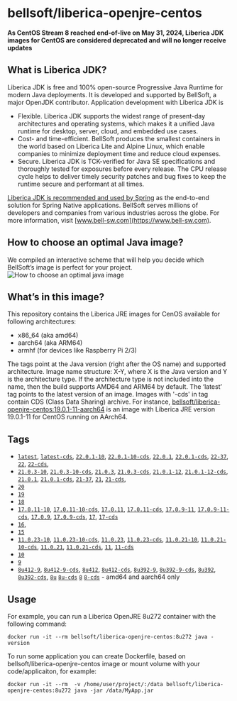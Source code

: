 # bellsoft/liberica-openjre-centos

**As CentOS Stream 8 reached end-of-live on May 31, 2024, Liberica JDK images for CentOS are considered deprecated and will no longer receive updates**

## What is Liberica JDK?
Liberica JDK is free and 100% open-source Progressive Java Runtime for modern Java deployments. It is developed and supported by BellSoft, a major OpenJDK contributor. Application development with Liberica JDK is

*  Flexible. Liberica JDK supports the widest range of present-day architectures and operating systems, which makes it a unified Java runtime for desktop, server, cloud, and embedded use cases.
* Cost- and time-efficient. BellSoft produces the smallest containers in the world based on Liberica Lite and Alpine Linux, which enable companies to minimize deployment time and reduce cloud expenses.
* Secure. Liberica JDK is TCK-verified for Java SE specifications and thoroughly tested for exposures before every release. The CPU release cycle helps to deliver timely security patches and bug fixes to keep the runtime secure and performant at all times.

[Liberica JDK is recommended and used by Spring](https://spring.io/quickstart) as the end-to-end solution for Spring Native applications.
BellSoft serves millions of developers and companies from various industries across the globe. For more information, visit [www.bell-sw.com](https://www.bell-sw.com).

## How to choose an optimal Java image?

We compiled an interactive scheme that will help you decide which BellSoft’s image is perfect for your project.
![How to choose an optimal java image](https://download.bell-sw.com/static/images/how-to-choose-optimal-java-image.jpg)


## What’s in this image?

This repository contains the Liberica JRE images for CenOS available for following architectures:

* x86_64 (aka amd64)
* aarch64 (aka ARM64)
* armhf (for devices like Raspberry Pi 2/3)

The tags point at the Java version (right after the OS name) and supported architecture.
Image name structure:
X-Y,
where X is the Java version and Y is the architecture type. If the architecture type is not included into the name, then the build supports AMD64 and ARM64 by default.
The ‘latest’ tag points to the latest version of an image. Images with '-cds' in tag contain CDS (Class Data Sharing) archive.
For instance, [bellsoft/liberica-openjre-centos:19.0.1-11-aarch64](https://hub.docker.com/layers/bellsoft/liberica-openjre-centos/19.0.1-11-aarch64/images/sha256-5eaf63d8ac0ea04ae7362be1b4d8c0a83da60edb317b107a23395e622419af26?context=explore) is an image with Liberica JRE version 19.0.1-11 for CentOS running on AArch64.

## Tags

* [`latest`](https://github.com/bell-sw/Liberica/blob/master/docker/repos/liberica-openjre-centos/22/Dockerfile),
[`latest-cds`](https://github.com/bell-sw/Liberica/blob/master/docker/repos/liberica-openjre-centos/22/Dockerfile),
[`22.0.1-10`](https://github.com/bell-sw/Liberica/blob/master/docker/repos/liberica-openjre-centos/22/Dockerfile),
[`22.0.1-10-cds`](https://github.com/bell-sw/Liberica/blob/master/docker/repos/liberica-openjre-centos/22/Dockerfile),
[`22.0.1`](https://github.com/bell-sw/Liberica/blob/master/docker/repos/liberica-openjre-centos/22/Dockerfile),
[`22.0.1-cds`](https://github.com/bell-sw/Liberica/blob/master/docker/repos/liberica-openjre-centos/22/Dockerfile),
[`22-37`](https://github.com/bell-sw/Liberica/blob/master/docker/repos/liberica-openjre-centos/22/Dockerfile),
[`22`](https://github.com/bell-sw/Liberica/blob/master/docker/repos/liberica-openjre-centos/22/Dockerfile),
[`22-cds`](https://github.com/bell-sw/Liberica/blob/master/docker/repos/liberica-openjre-centos/22/Dockerfile),
* [`21.0.3-10`](https://github.com/bell-sw/Liberica/blob/master/docker/repos/liberica-openjre-centos/21/Dockerfile),
[`21.0.3-10-cds`](https://github.com/bell-sw/Liberica/blob/master/docker/repos/liberica-openjre-centos/21/Dockerfile),
[`21.0.3`](https://github.com/bell-sw/Liberica/blob/master/docker/repos/liberica-openjre-centos/21/Dockerfile),
[`21.0.3-cds`](https://github.com/bell-sw/Liberica/blob/master/docker/repos/liberica-openjre-centos/21/Dockerfile),
[`21.0.1-12`](https://github.com/bell-sw/Liberica/blob/master/docker/repos/liberica-openjre-centos/21/Dockerfile),
[`21.0.1-12-cds`](https://github.com/bell-sw/Liberica/blob/master/docker/repos/liberica-openjre-centos/21/Dockerfile),
[`21.0.1`](https://github.com/bell-sw/Liberica/blob/master/docker/repos/liberica-openjre-centos/21/Dockerfile),
[`21.0.1-cds`](https://github.com/bell-sw/Liberica/blob/master/docker/repos/liberica-openjre-centos/21/Dockerfile),
[`21-37`](https://github.com/bell-sw/Liberica/blob/master/docker/repos/liberica-openjre-centos/21/Dockerfile),
[`21`](https://github.com/bell-sw/Liberica/blob/master/docker/repos/liberica-openjre-centos/21/Dockerfile),
[`21-cds`](https://github.com/bell-sw/Liberica/blob/master/docker/repos/liberica-openjre-centos/21/Dockerfile),
* [`20`](https://github.com/bell-sw/Liberica/blob/master/docker/repos/liberica-openjre-centos/old/20/Dockerfile)
* [`19`](https://github.com/bell-sw/Liberica/blob/master/docker/repos/liberica-openjre-centos/old/19/Dockerfile)
* [`18`](https://github.com/bell-sw/Liberica/blob/master/docker/repos/liberica-openjre-centos/old/18/Dockerfile)
* [`17.0.11-10`](https://github.com/bell-sw/Liberica/blob/master/docker/repos/liberica-openjre-centos/17/Dockerfile),
[`17.0.11-10-cds`](https://github.com/bell-sw/Liberica/blob/master/docker/repos/liberica-openjre-centos/17/Dockerfile),
[`17.0.11`](https://github.com/bell-sw/Liberica/blob/master/docker/repos/liberica-openjre-centos/17/Dockerfile),
[`17.0.11-cds`](https://github.com/bell-sw/Liberica/blob/master/docker/repos/liberica-openjre-centos/17/Dockerfile),
[`17.0.9-11`](https://github.com/bell-sw/Liberica/blob/master/docker/repos/liberica-openjre-centos/17/Dockerfile),
[`17.0.9-11-cds`](https://github.com/bell-sw/Liberica/blob/master/docker/repos/liberica-openjre-centos/17/Dockerfile),
[`17.0.9`](https://github.com/bell-sw/Liberica/blob/master/docker/repos/liberica-openjre-centos/17/Dockerfile),
[`17.0.9-cds`](https://github.com/bell-sw/Liberica/blob/master/docker/repos/liberica-openjre-centos/17/Dockerfile),
[`17`](https://github.com/bell-sw/Liberica/blob/master/docker/repos/liberica-openjre-centos/17/Dockerfile),
[`17-cds`](https://github.com/bell-sw/Liberica/blob/master/docker/repos/liberica-openjre-centos/17/Dockerfile)
* [`16`](https://github.com/bell-sw/Liberica/blob/master/docker/repos/liberica-openjre-centos/old/16/Dockerfile),
* [`15`](https://github.com/bell-sw/Liberica/blob/master/docker/repos/liberica-openjre-centos/old/15/Dockerfile)
* [`11.0.23-10`](https://github.com/bell-sw/Liberica/blob/master/docker/repos/liberica-openjre-centos/11/Dockerfile),
[`11.0.23-10-cds`](https://github.com/bell-sw/Liberica/blob/master/docker/repos/liberica-openjre-centos/11/Dockerfile),
[`11.0.23`](https://github.com/bell-sw/Liberica/blob/master/docker/repos/liberica-openjre-centos/11/Dockerfile),
[`11.0.23-cds`](https://github.com/bell-sw/Liberica/blob/master/docker/repos/liberica-openjre-centos/11/Dockerfile),
[`11.0.21-10`](https://github.com/bell-sw/Liberica/blob/master/docker/repos/liberica-openjre-centos/11/Dockerfile),
[`11.0.21-10-cds`](https://github.com/bell-sw/Liberica/blob/master/docker/repos/liberica-openjre-centos/11/Dockerfile),
[`11.0.21`](https://github.com/bell-sw/Liberica/blob/master/docker/repos/liberica-openjre-centos/11/Dockerfile),
[`11.0.21-cds`](https://github.com/bell-sw/Liberica/blob/master/docker/repos/liberica-openjre-centos/11/Dockerfile),
[`11`](https://github.com/bell-sw/Liberica/blob/master/docker/repos/liberica-openjre-centos/11/Dockerfile),
[`11-cds`](https://github.com/bell-sw/Liberica/blob/master/docker/repos/liberica-openjre-centos/11/Dockerfile)
* [`10`](https://github.com/bell-sw/Liberica/blob/master/docker/repos/liberica-openjre-centos/old/10.0.2/Dockerfile)
* [`9`](https://github.com/bell-sw/Liberica/blob/master/docker/repos/liberica-openjre-centos/old/9.0.4/Dockerfile)
* [`8u412-9`](https://github.com/bell-sw/Liberica/blob/master/docker/repos/liberica-openjre-centos/8/Dockerfile),
[`8u412-9-cds`](https://github.com/bell-sw/Liberica/blob/master/docker/repos/liberica-openjre-centos/8/Dockerfile),
[`8u412`](https://github.com/bell-sw/Liberica/blob/master/docker/repos/liberica-openjre-centos/8/Dockerfile),
[`8u412-cds`](https://github.com/bell-sw/Liberica/blob/master/docker/repos/liberica-openjre-centos/8/Dockerfile),
[`8u392-9`](https://github.com/bell-sw/Liberica/blob/master/docker/repos/liberica-openjre-centos/8/Dockerfile),
[`8u392-9-cds`](https://github.com/bell-sw/Liberica/blob/master/docker/repos/liberica-openjre-centos/8/Dockerfile),
[`8u392`](https://github.com/bell-sw/Liberica/blob/master/docker/repos/liberica-openjre-centos/8/Dockerfile),
[`8u392-cds`](https://github.com/bell-sw/Liberica/blob/master/docker/repos/liberica-openjre-centos/8/Dockerfile),
[`8u`](https://github.com/bell-sw/Liberica/blob/master/docker/repos/liberica-openjre-centos/8/Dockerfile)
[`8u-cds`](https://github.com/bell-sw/Liberica/blob/master/docker/repos/liberica-openjre-centos/8/Dockerfile)
[`8`](https://github.com/bell-sw/Liberica/blob/master/docker/repos/liberica-openjre-centos/8/Dockerfile)
[`8-cds`](https://github.com/bell-sw/Liberica/blob/master/docker/repos/liberica-openjre-centos/8/Dockerfile) - amd64 and aarch64 only

## Usage

For example, you can run a Liberica OpenJRE 8u272 container with the following command:

 `docker run -it --rm bellsoft/liberica-openjre-centos:8u272 java -version`

To run some application you can create Dockerfile, based on bellsoft/liberica-openjre-centos image or mount volume with your code/applicaiton, for example:

 `docker run -it --rm  -v /home/user/project/:/data bellsoft/liberica-openjre-centos:8u272 java -jar /data/MyApp.jar`
